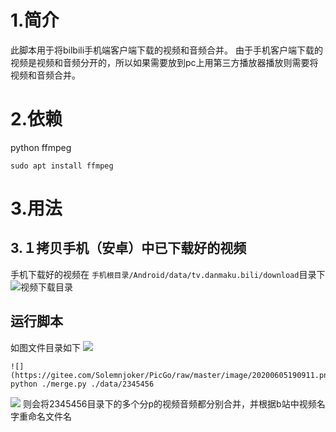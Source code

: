 # 1.简介
此脚本用于将bilbili手机端客户端下载的视频和音频合并。
由于手机客户端下载的视频是视频和音频分开的，所以如果需要放到pc上用第三方播放器播放则需要将视频和音频合并。

# 2.依赖
python
ffmpeg
```
sudo apt install ffmpeg 
```

# 3.用法
## 3.１拷贝手机（安卓）中已下载好的视频
手机下载好的视频在
`手机根目录/Android/data/tv.danmaku.bili/download`目录下
![视频下载目录](https://gitee.com/Solemnjoker/PicGo/raw/master/image/20200605185905.png)

## 运行脚本
如图文件目录如下
![](https://gitee.com/Solemnjoker/PicGo/raw/master/image/20200605190514.png)

```
![](https://gitee.com/Solemnjoker/PicGo/raw/master/image/20200605190911.png)kdjflsk
python ./merge.py ./data/2345456
```
![](https://gitee.com/Solemnjoker/PicGo/raw/master/image/20200605190911.png)
则会将2345456目录下的多个分p的视频音频都分别合并，并根据b站中视频名字重命名文件名







